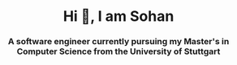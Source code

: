 <h1 align="center">Hi 👋, I am Sohan</h1>
<h3 align="center">A software engineer currently pursuing my Master's in Computer Science from the University of Stuttgart</h3>

<!--
**trsohankumar/trsohankumar** is a ✨ _special_ ✨ repository because its `README.md` (this file) appears on your GitHub profile.

Here are some ideas to get you started:

- 🔭 I’m currently working on ...
- 🌱 I’m currently learning ...
- 👯 I’m looking to collaborate on ...
- 🤔 I’m looking for help with ...
- 💬 Ask me about ...
- 📫 How to reach me: ...
- 😄 Pronouns: ...
- ⚡ Fun fact: ...
-->
